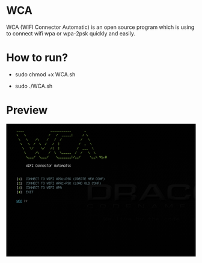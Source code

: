 # WCA
WCA (WIFI Connector Automatic) is an open source program which is using to connect wifi wpa or wpa-2psk quickly and easily.

# How to run?

* sudo chmod +x WCA.sh

* sudo ./WCA.sh

# Preview

![Screenshot](preview.png)
